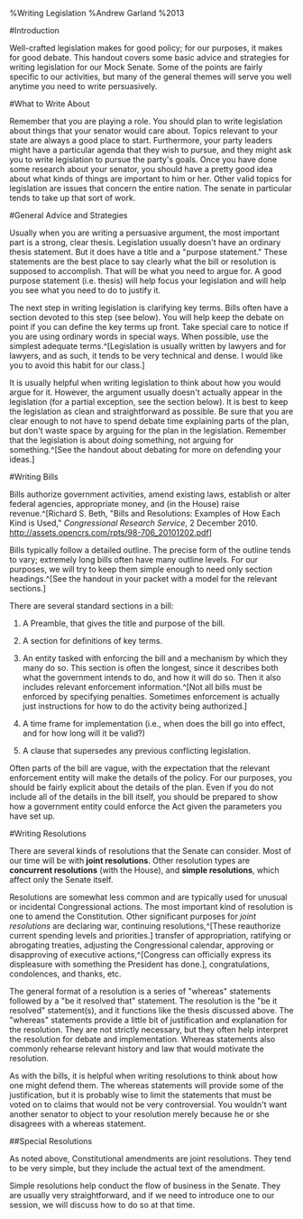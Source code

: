 %Writing Legislation
%Andrew Garland
%2013

<!--pandoc command
pandoc Writing.md -o H-Writing.pdf --template=senate --latex-engine=xelatex --variable=mainfont:"Adobe Caslon Pro" -s -S --variable=subtitle:"SEP Mock Senate"
-->

#Introduction

Well-crafted legislation makes for good policy; for our purposes, it makes for good debate. This handout covers some basic advice and strategies for writing legislation for our Mock Senate. Some of the points are fairly specific to our activities, but many of the general themes will serve you well anytime you need to write persuasively.



#What to Write About

Remember that you are playing a role. You should plan to write legislation about things that your senator would care about. Topics relevant to your state are always a good place to start. Furthermore, your party leaders might have a particular agenda that they wish to pursue, and they might ask you to write legislation to pursue the party's goals. Once you have done some research about your senator, you should have a pretty good idea about what kinds of things are important to him or her. Other valid topics for legislation are issues that concern the entire nation. The senate in particular tends to take up that sort of work.

#General Advice and Strategies

Usually when you are writing a persuasive argument, the most important part is a strong, clear thesis. Legislation usually doesn't have an ordinary thesis statement. But it does have a title and a "purpose statement." These statements are the best place to say clearly what the bill or resolution is supposed to accomplish. That will be what you need to argue for. A good purpose statement (i.e. thesis) will help focus your legislation and will help you see what you need to do to justify it.

The next step in writing legislation is clarifying key terms. Bills often have a section devoted to this step (see below). You will help keep the debate on point if you can define the key terms up front. Take special care to notice if you are using ordinary words in special ways. When possible, use the simplest adequate terms.^[Legislation is usually written by lawyers and for lawyers, and as such, it tends to be very technical and dense. I would like you to avoid this habit for our class.]

It is usually helpful when writing legislation to think about how you would argue for it. However, the argument usually doesn't actually appear in the legislation (for a partial exception, see the section below). It is best to keep the legislation as clean and straightforward as possible. Be sure that you are clear enough to not have to spend debate time explaining parts of the plan, but don't waste space by arguing for the plan in the legislation. Remember that the legislation is about *doing* something, not arguing for something.^[See the handout about debating for more on defending your ideas.]

#Writing Bills

Bills authorize government activities, amend existing laws, establish or alter federal agencies, appropriate money, and (in the House) raise revenue.^[Richard S. Beth, "Bills and Resolutions: Examples of How Each Kind is Used," *Congressional Research Service*, 2 December 2010. <http://assets.opencrs.com/rpts/98-706_20101202.pdf>]

Bills typically follow a detailed outline. The precise form of the outline tends to vary; extremely long bills often have many outline levels. For our purposes, we will try to keep them simple enough to need only section headings.^[See the handout in your packet with a model for the relevant sections.]

There are several standard sections in a bill:

1. A Preamble, that gives the title and purpose of the bill.

2. A section for definitions of key terms.

3. An entity tasked with enforcing the bill and a mechanism by which they many do so. This section is often the longest, since it describes both what the government intends to do, and how it will do so. Then it also includes relevant enforcement information.^[Not all bills must be enforced by specifying penalties. Sometimes enforcement is actually just instructions for how to do the activity being authorized.]

4. A time frame for implementation (i.e., when does the bill go into effect, and for how long will it be valid?)

5. A clause that supersedes any previous conflicting legislation.

Often parts of the bill are vague, with the expectation that the relevant enforcement entity will make the details of the policy. For our purposes, you should be fairly explicit about the details of the plan. Even if you do not include all of the details in the bill itself, you should be prepared to show how a government entity could enforce the Act given the parameters you have set up. 


#Writing Resolutions

There are several kinds of resolutions that the Senate can consider. Most of our time will be with **joint resolutions**. Other resolution types are **concurrent resolutions** (with the House), and **simple resolutions**, which affect only the Senate itself.

Resolutions are somewhat less common and are typically used for unusual or incidental Congressional actions. The most important kind of resolution is one to amend the Constitution. Other significant purposes for *joint resolutions* are declaring war, continuing resolutions,^[These reauthorize current spending levels and priorities.] transfer of appropriation, ratifying or abrogating treaties, adjusting the Congressional calendar, approving or disapproving of executive actions,^[Congress can officially express its displeasure with something the President has done.], congratulations, condolences, and thanks, etc.

The general format of a resolution is a series of "whereas" statements followed by a "be it resolved that" statement. The resolution is the "be it resolved" statement(s), and it functions like the thesis discussed above. The "whereas" statements provide a little bit of justification and explanation for the resolution. They are not strictly necessary, but they often help interpret the resolution for debate and implementation. Whereas statements also commonly rehearse relevant history and law that would motivate the resolution.

As with the bills, it is helpful when writing resolutions to think about how one might defend them. The whereas statements will provide some of the justification, but it is probably wise to limit the statements that must be voted on to claims that would not be very controversial. You wouldn't want another senator to object to your resolution merely because he or she disagrees with a whereas statement.


##Special Resolutions

As noted above, Constitutional amendments are joint resolutions. They tend to be very simple, but they include the actual text of the amendment.

Simple resolutions help conduct the flow of business in the Senate. They are usually very straightforward, and if we need to introduce one to our session, we will discuss how to do so at that time.